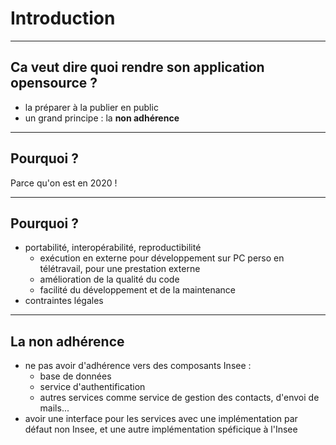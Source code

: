 # Introduction

----

## Ca veut dire quoi rendre son application opensource ?

- la préparer à la publier en public
- un grand principe : la **non adhérence**

----

## Pourquoi ?

Parce qu'on est en 2020 !

----

## Pourquoi ?

- portabilité, interopérabilité, reproductibilité
    - exécution en externe pour développement sur PC perso en télétravail, pour une prestation externe
    - amélioration de la qualité du code
    - facilité du développement et de la maintenance
- contraintes légales

----

## La non adhérence

- ne pas avoir d'adhérence vers des composants Insee :
    - base de données
    - service d'authentification
    - autres services comme service de gestion des contacts, d'envoi de mails...
- avoir une interface pour les services avec une implémentation par défaut non Insee, et une autre implémentation spéficique à l'Insee
